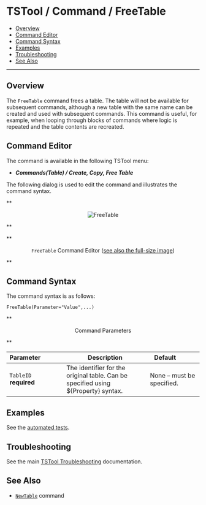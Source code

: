 # TSTool / Command / FreeTable #

*   [Overview](#overview)
*   [Command Editor](#command-editor)
*   [Command Syntax](#command-syntax)
*   [Examples](#examples)
*   [Troubleshooting](#troubleshooting)
*   [See Also](#see-also)

-------------------------

## Overview ##

The `FreeTable` command frees a table.
The table will not be available for subsequent commands,
although a new table with the same name can be created and used with subsequent commands.
This command is useful, for example, when looping through blocks of commands where logic is repeated and the table contents are recreated.

## Command Editor ##

The command is available in the following TSTool menu:

*   ***Commands(Table) / Create, Copy, Free Table***

The following dialog is used to edit the command and illustrates the command syntax.

**<p style="text-align: center;">
![FreeTable](FreeTable.png)
</p>**

**<p style="text-align: center;">
`FreeTable` Command Editor (<a href="../FreeTable.png">see also the full-size image</a>)
</p>**

## Command Syntax ##

The command syntax is as follows:

```text
FreeTable(Parameter="Value",...)
```
**<p style="text-align: center;">
Command Parameters
</p>**

| **Parameter**&nbsp;&nbsp;&nbsp;&nbsp;&nbsp;&nbsp;&nbsp;&nbsp;&nbsp;&nbsp;&nbsp;&nbsp; | **Description** | **Default**&nbsp;&nbsp;&nbsp;&nbsp;&nbsp;&nbsp;&nbsp;&nbsp;&nbsp;&nbsp; |
| --------------|-----------------|----------------- |
|`TableID`<br>**required**|The identifier for the original table.  Can be specified using ${Property} syntax.|None – must be specified.|

## Examples ##

See the [automated tests](https://github.com/OpenCDSS/cdss-app-tstool-test/tree/master/test/commands/FreeTable).

## Troubleshooting ##

See the main [TSTool Troubleshooting](../../troubleshooting/troubleshooting.md) documentation.

## See Also ##

*   [`NewTable`](../NewTable/NewTable.md) command
